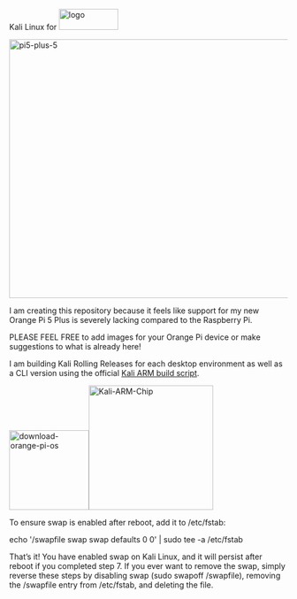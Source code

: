 Kali Linux for <img width="107" height="38" alt="logo" src="https://github.com/user-attachments/assets/667ffdbf-ea10-4c9c-817a-09cd85f41fe3" />

<img width="660" height="468" alt="pi5-plus-5" src="https://github.com/user-attachments/assets/482b8d27-8aa1-4954-95f9-4c072fea275a" />


I am creating this repository because it feels like support for my new Orange Pi 5 Plus is severely lacking compared to the Raspberry Pi.

PLEASE FEEL FREE to add images for your Orange Pi device or make suggestions to what is already here!

I am building Kali Rolling Releases for each desktop environment as well as a CLI version using the official [Kali ARM build script](https://www.kali.org/docs/development/arm-build-scripts/).

<img width="144" height="144" alt="download-orange-pi-os" src="https://github.com/user-attachments/assets/82b10acf-7b32-4017-9369-c41289b1c0a9" /><img width="225" height="225" alt="Kali-ARM-Chip" src="https://github.com/user-attachments/assets/526796c1-f7f5-4889-a45f-247c31a782cc" />

   
To ensure swap is enabled after reboot, add it to /etc/fstab:

echo '/swapfile swap swap defaults 0 0' | sudo tee -a /etc/fstab

That’s it!
You have enabled swap on Kali Linux, and it will persist after reboot if you completed step 7. If you ever want to remove the swap, simply reverse these steps by disabling swap (sudo swapoff /swapfile), removing the /swapfile entry from /etc/fstab, and deleting the file.

